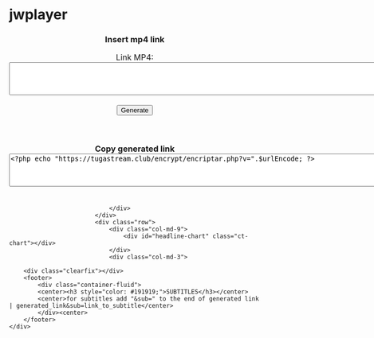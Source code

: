 # jwplayer
<?php
function base64($string)
{
$output = false;
$encrypt_method = "AES-256-CBC";
$secret_key = 'Tu KEY secreta';
$secret_iv = 'Tu IV secreta';
$key = hash('sha256', $secret_key);
$iv = substr(hash('sha256', $secret_iv), 0, 16);
$output = openssl_encrypt($string, $encrypt_method, $key, 0, $iv);
$output = base64_encode($output);
return $output;
}	
?>
<!doctype html>
<html lang="es">

<head>
	<title>JW Player Mp4 Generator</title>
	<meta charset="utf-8">
</head>

<body>
	<div id="wrapper">
		<div class="main">
			<div class="main-content">
				<div class="container-fluid">
					<div class="panel panel-headline">
						<div class="panel-body">
							<div class="row">

<center><h3 style="color: #191919;">Insert mp4 link</h3></center>
<center><font size="3"><form name="form" action="" method="post" enctype="multipart/form-data"></center>
	<center><label style="color: #191919;">Link MP4:</label><br><textarea class="form-control" name="url" cols="100" rows="4"></textarea><br><br></center>
<center><input type="submit" class="btn btn-primary" value="Generate" title="to post" /></center>
</form></font>		
			<?php
				if (!empty($_POST)) {
					extract($_POST);
					$urlEncode = base64($url);
				}
			?>
			<br>
			</br>
<center><h3 label style="color: #191919;">Copy generated link</label><br><textarea class="form-control" cols="100" rows="4"><?php echo "https://tugastream.club/encrypt/encriptar.php?v=".$urlEncode; ?></textarea><br><br>
</div></center></h3>

								</div>
							</div>
							<div class="row">
								<div class="col-md-9">
									<div id="headline-chart" class="ct-chart"></div>
								</div>
								<div class="col-md-3">

		<div class="clearfix"></div>
		<footer>
			<div class="container-fluid">
			<center><h3 style="color: #191919;">SUBTITLES</h3></center>
			<center>for subtitles add "&sub=" to the end of generated link | generated_link&sub=link_to_subtitle</center>
			</div><center>
		</footer>
	</div>
</body>

</html>
